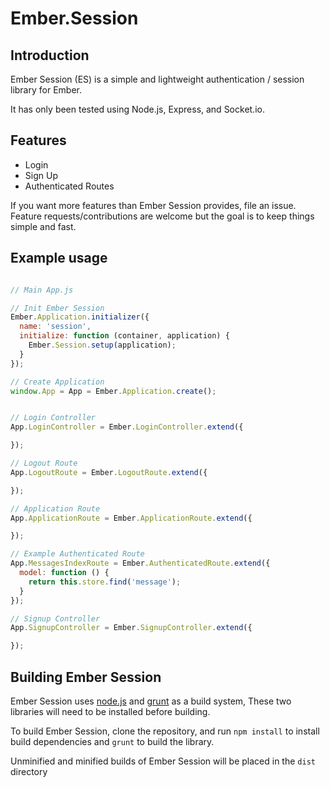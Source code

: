 # Ember.Session

## Introduction

Ember Session (ES) is a simple and lightweight authentication / session library for Ember. 

It has only been tested using Node.js, Express, and Socket.io.

## Features

- Login
- Sign Up
- Authenticated Routes

If you want more features than Ember Session provides, file an issue. Feature requests/contributions are welcome but the goal is to keep things simple and fast.

## Example usage

```javascript

// Main App.js

// Init Ember Session
Ember.Application.initializer({
  name: 'session',
  initialize: function (container, application) {
    Ember.Session.setup(application);
  }
});

// Create Application
window.App = App = Ember.Application.create();


// Login Controller
App.LoginController = Ember.LoginController.extend({

});

// Logout Route
App.LogoutRoute = Ember.LogoutRoute.extend({

});

// Application Route
App.ApplicationRoute = Ember.ApplicationRoute.extend({

});

// Example Authenticated Route
App.MessagesIndexRoute = Ember.AuthenticatedRoute.extend({
  model: function () {
    return this.store.find('message');
  }
});

// Signup Controller
App.SignupController = Ember.SignupController.extend({

});

```

## Building Ember Session
Ember Session uses [node.js](http://nodejs.org/) and [grunt](http://gruntjs.com/) as a build system,
These two libraries will need to be installed before building.

To build Ember Session, clone the repository, and run `npm install` to install build dependencies
and `grunt` to build the library.

Unminified and minified builds of Ember Session will be placed in the `dist` directory
